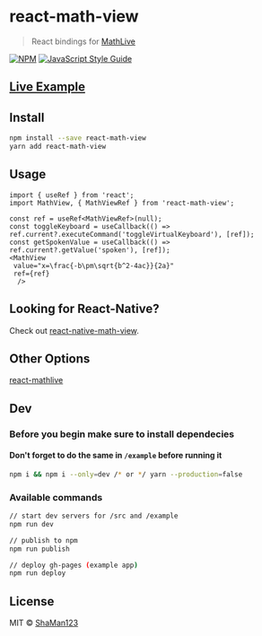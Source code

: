 # react-math-view

> React bindings for [MathLive](https://github.com/arnog/mathlive)

[![NPM](https://img.shields.io/npm/v/react-math-view.svg)](https://www.npmjs.com/package/react-math-view) [![JavaScript Style Guide](https://img.shields.io/badge/code_style-standard-brightgreen.svg)](https://standardjs.com)


## [Live Example](https://shaman123.github.io/react-math-view/)

## Install

```bash
npm install --save react-math-view
yarn add react-math-view
```

## Usage

```tsx
import { useRef } from 'react';
import MathView, { MathViewRef } from 'react-math-view';

const ref = useRef<MathViewRef>(null);
const toggleKeyboard = useCallback(() => ref.current?.executeCommand('toggleVirtualKeyboard'), [ref]);
const getSpokenValue = useCallback(() => ref.current?.getValue('spoken'), [ref]);
<MathView
 value="x=\frac{-b\pm\sqrt{b^2-4ac}}{2a}"
 ref={ref}
  />
```

## Looking for React-Native?
Check out [react-native-math-view](https://github.com/ShaMan123/react-native-math-view#readme).

## Other Options
[react-mathlive](https://github.com/concludio/react-mathlive)

## Dev
### Before you begin make sure to install dependecies
#### Don't forget to do the same in `/example` before running it
```bash
npm i && npm i --only=dev /* or */ yarn --production=false
```

### Available commands
```bash
// start dev servers for /src and /example
npm run dev

// publish to npm
npm run publish

// deploy gh-pages (example app)
npm run deploy
```

## License

MIT © [ShaMan123](https://github.com/ShaMan123)
